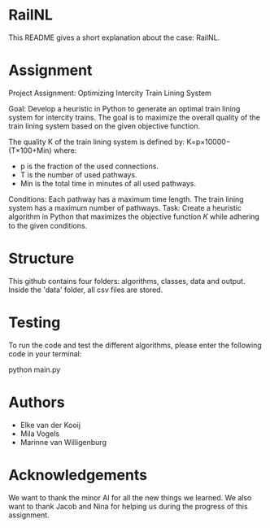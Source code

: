 # RailNL

This README gives a short explanation about the case: RailNL.

# Assignment
Project Assignment: Optimizing Intercity Train Lining System

Goal: Develop a heuristic in Python to generate an optimal train lining system for intercity trains. The goal is to maximize the overall quality of the train lining system based on the given objective function.

The quality K of the train lining system is defined by:
K=p×10000−(T×100+Min)
where:
- p is the fraction of the used connections.
- T is the number of used pathways.
- Min is the total time in minutes of all used pathways.

Conditions:
Each pathway has a maximum time length.
The train lining system has a maximum number of pathways.
Task: Create a heuristic algorithm in Python that maximizes the objective function 𝐾 while adhering to the given conditions.

# Structure
This github contains four folders: algorithms, classes, data and output. Inside the 'data' folder, all csv files are stored.

# Testing
To run the code and test the different algorithms, please enter the following code in your terminal:

python main.py

# Authors
- Elke van der Kooij
- Mila Vogels
- Marinne van Willigenburg

# Acknowledgements
We want to thank the minor AI for all the new things we learned. We also want to thank Jacob and Nina for helping us during the progress of this assignment.
